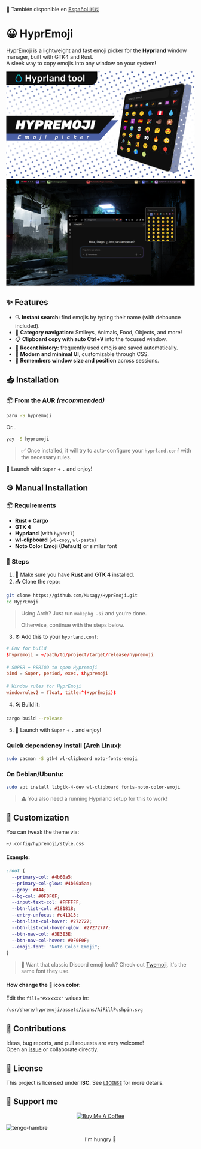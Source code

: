 📘 También disponible en [Español 🇪🇸](./README.es.md)

# 😀 HyprEmoji

HyprEmoji is a lightweight and fast emoji picker for the **Hyprland** window manager, built with GTK4 and Rust.  
A sleek way to copy emojis into any window on your system!

![preview](./banner.png)
![preview](./screenshot.png)

## ✨ Features

- 🔍 **Instant search:** find emojis by typing their name (with debounce included).
- 📂 **Category navigation:** Smileys, Animals, Food, Objects, and more!
- 📋 **Clipboard copy with auto Ctrl+V** into the focused window.
- 🧠 **Recent history:** frequently used emojis are saved automatically.
- 🎨 **Modern and minimal UI**, customizable through CSS.
- 💾 **Remembers window size and position** across sessions.

## 📥 Installation

### 📦 From the AUR *(recommended)*

```bash
paru -S hypremoji
```
Or...
```bash
yay -S hypremoji
```

> ✅ Once installed, it will try to auto-configure your `hyprland.conf` with the necessary rules.

🎉 Launch with `Super` + `.` and enjoy!

## ⚙️ Manual Installation


### 📦 Requirements

- **Rust + Cargo**
- **GTK 4**
- **Hyprland** (with `hyprctl`)
- **wl-clipboard** (`wl-copy`, `wl-paste`)
- **Noto Color Emoji (Default)** or similar font 

### 🚀 Steps

1. 🎯 Make sure you have **Rust** and **GTK 4** installed.
2. 📥 Clone the repo:

```bash
git clone https://github.com/Musagy/HyprEmoji.git
cd HyprEmoji
```
> Using Arch? Just run `makepkg -si` and you’re done.
>
> Otherwise, continue with the steps below.

3. ⚙️ Add this to your `hyprland.conf`:

```conf
# Env for build
$hypremoji = ~/path/to/project/target/release/hypremoji

# SUPER + PERIOD to open Hypremoji
bind = Super, period, exec, $hypremoji

# Window rules for HyprEmoji
windowrulev2 = float, title:^(HyprEmoji)$
```

4. 🛠️ Build it:

```bash
cargo build --release
```

5. 🎉 Launch with `Super` + `.` and enjoy!

### Quick dependency install (Arch Linux):

```bash
sudo pacman -S gtk4 wl-clipboard noto-fonts-emoji
```

### On Debian/Ubuntu:

```bash
sudo apt install libgtk-4-dev wl-clipboard fonts-noto-color-emoji
```

>⚠️ You also need a running Hyprland setup for this to work!

## 🎨 Customization

You can tweak the theme via:

```bash
~/.config/hypremoji/style.css
```

#### Example:

```css
:root {
  --primary-col: #4b60a5;
  --primary-col-glow: #4b60a5aa;
  --gray: #444;
  --bg-col: #0F0F0F;
  --input-text-col: #FFFFFF;
  --btn-list-col: #181818;
  --entry-unfocus: #c41313;
  --btn-list-col-hover: #272727;
  --btn-list-col-hover-glow: #27272777;
  --btn-nav-col: #3E3E3E;
  --btn-nav-col-hover: #0F0F0F;
  --emoji-font: "Noto Color Emoji";
}
```

> 💬 Want that classic Discord emoji look? Check out [Twemoji](https://github.com/twitter/twemoji), it's the same font they use.

#### How change the 📌 icon color:

Edit the `fill="#xxxxxx"` values in:

```bash
/usr/share/hypremoji/assets/icons/AiFillPushpin.svg
```

## 🤝 Contributions

Ideas, bug reports, and pull requests are very welcome!  
Open an [issue](https://github.com/Musagy/HyprEmoji/issues) or collaborate directly.

## 📄 License

This project is licensed under **ISC**. See [`LICENSE`](./LICENSE) for more details.

## 💸 Support me 

<p align="center"> 
  <a href="https://www.buymeacoffee.com/musagy" target="_blank" >
    <img src="https://cdn.buymeacoffee.com/buttons/v2/default-yellow.png" alt="Buy Me A Coffee" style="height: 60px !important;width: 217px !important;">
  </a>
</p>

![tengo-hambre](https://i.imgur.com/dT2gV43.png)  

<p align="center"> I'm hungry 🥵 </p>
